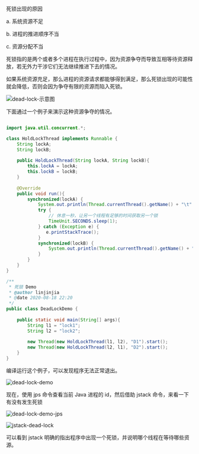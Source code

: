 死锁出现的原因

a. 系统资源不足

b. 进程的推进顺序不当

c. 资源分配不当

死锁指的是两个或者多个进程在执行过程中，因为资源争夺而导致互相等待资源释放，若无外力干涉它们无法继续推进下去的情况。

如果系统资源充足，那么进程的资源请求都能够得到满足，那么死锁出现的可能性就会降低，否则会因为争夺有限的资源而陷入死锁。

 ![dead-lock-示意图](https://www.lin2j.tech/upload/2021/08/dead-lock-%E7%A4%BA%E6%84%8F%E5%9B%BE-2e6acf41275c4ee79b6995499ad83053.png)

下面通过一个例子来演示这种资源争夺的情况。

```java

import java.util.concurrent.*;

class HoldLockThread implements Runnable {
    String lockA;
    String lockB;
    
    public HoldLockThread(String lockA, String lockB){
        this.lockA = lockA;
        this.lockB = lockB;
    }
    
    @Override
    public void run(){
        synchronized(lockA) {
            System.out.println(Thread.currentThread().getName() + "\t" + " hold lock " + lockA + " try lock " + lockB);
            try {
                // 休息一秒，让另一个线程有足够的时间获取另一个锁
                TimeUnit.SECONDS.sleep(1);
            } catch (Exception e) {
               e.printStackTrace();
            }
            synchronized(lockB) {
                System.out.println(Thread.currentThread().getName() + "\t" + " hold lock " + lockB);
            }
        }
    }
}

/**
 * 死锁 Demo
 * @author linjinjia
 * @date 2020-08-18 22:20
 */
public class DeadLockDemo {
    
    public static void main(String[] args){
        String l1 = "lock1";
        String l2 = "lock2";
        
        new Thread(new HoldLockThread(l1, l2), "D1").start();
        new Thread(new HoldLockThread(l2, l1), "D2").start();
    }
}
```

编译运行这个例子，可以发现程序无法正常退出。

 ![dead-lock-demo](https://www.lin2j.tech/upload/2021/08/dead-lock-demo-56ed1dfb35254488951284dccfe40c9a.png)

现在，使用 jps 命令查看当前 Java 进程的 id，然后借助 jstack 命令，来看一下有没有发生死锁

 ![dead-lock-demo-jps](https://www.lin2j.tech/upload/2021/08/dead-lock-demo-jps-459058a3b86641e3bc1cb5885b6f7879.png)

 ![jstack-dead-lock](https://www.lin2j.tech/upload/2021/08/jstack-dead-lock-378f369c6ccf4f2491300d9052b80f12.png)

可以看到 jstack 明确的指出程序中出现一个死锁，并说明哪个线程在等待哪些资源。